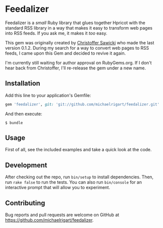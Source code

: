 # Feedalizer

Feedalizer is a *small* Ruby library that glues together Hpricot with the standard RSS library in a way that makes it easy to transform web pages into RSS feeds. If you ask me, it makes it *too* easy.

This gem was originally created by [Christoffer Sawicki](http://qerub.se/feedalizer) who made the last version 0.1.2. During my search for a way to convert web pages to RSS feeds, I came upon this Gem and decided to revive it again.

I'm currently still waiting for author approval on RubyGems.org. If I don't hear back from Christoffer, I'll re-release the gem under a new name.
## Installation

Add this line to your application's Gemfile:

```ruby
gem 'feedalizer', git: 'git://github.com/michaelrigart/feedalizer.git'
```

And then execute:

    $ bundle

<!---
Or install it yourself as:

    $ gem install feedalizer
--->

## Usage

First of all, see the included examples and take a quick look at the code.

## Development

After checking out the repo, run `bin/setup` to install dependencies. Then, run `rake false` to run the tests. You can also run `bin/console` for an interactive prompt that will allow you to experiment.

## Contributing

Bug reports and pull requests are welcome on GitHub at https://github.com/michaelrigart/feedalizer.

